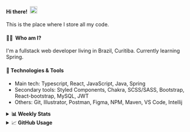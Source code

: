 #### Hi there!&nbsp;&nbsp;<img src="https://media.giphy.com/media/hvRJCLFzcasrR4ia7z/giphy.gif" width="20px">
This is the place where I store all my code.

#### 👨‍💻 &nbsp;Who am I?
I'm a fullstack web developer living in Brazil, Curitiba. Currently learning Spring.

#### 🔧&nbsp;Technologies & Tools
- Main tech: Typescript, React, JavaScript, Java, Spring </br>
- Secondary tools: Styled Components, Chakra, SCSS/SASS, Bootstrap, React-bootstrap, MySQL, JWT </br>
- Others: Git, Illustrator, Postman, Figma, NPM, Maven, VS Code, Intellij </br> 


<details>
  <summary><b> 📊&nbsp;Weekly Stats</b></summary>
<!--START_SECTION:waka-->

```text
Java             33 hrs 16 mins  ███████████████░░░░░░░░░░   59.91 %
TypeScript       20 hrs 22 mins  █████████▒░░░░░░░░░░░░░░░   36.68 %
C++              1 hr 3 mins     ▒░░░░░░░░░░░░░░░░░░░░░░░░   01.91 %
Properties       21 mins         ░░░░░░░░░░░░░░░░░░░░░░░░░   00.66 %
XML              11 mins         ░░░░░░░░░░░░░░░░░░░░░░░░░   00.35 %
JSON             4 mins          ░░░░░░░░░░░░░░░░░░░░░░░░░   00.14 %
```

<!--END_SECTION:waka-->
</details>

<details>
  <summary>&#x1f4c8;<b> GitHub Usage</b></summary>
  
[![Top Langs](https://github-readme-stats.vercel.app/api/top-langs/?username=gxlpes&&langs_count=9&layout=compact)](https://github.com/anuraghazra/github-readme-stats)

</details>
